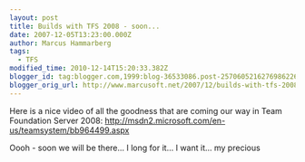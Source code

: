 ```yaml
---
layout: post
title: Builds with TFS 2008 - soon...
date: 2007-12-05T13:23:00.000Z
author: Marcus Hammarberg
tags:
  - TFS
modified_time: 2010-12-14T15:20:33.382Z
blogger_id: tag:blogger.com,1999:blog-36533086.post-2570605216276986226
blogger_orig_url: http://www.marcusoft.net/2007/12/builds-with-tfs-2008-soon.html
---
```


Here
is a nice video of all the goodness that are coming our way in Team
Foundation Server 2008:
<http://msdn2.microsoft.com/en-us/teamsystem/bb964499.aspx>


Oooh -
soon we will be there... I long for it... I want it... my precious
